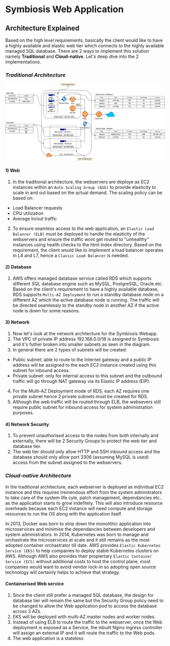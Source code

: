 # Symbiosis Web Application

## Architecture Explained

Based on the high level requirements, basically the client would like to have a highly available and elastic web tier which connects to the highly available managed SQL database. There are 2 ways to implement this solution namely **Traditional** and **Cloud-native**. Let's deep dive into the 2 implementations.

### _Traditional Architecture_
![Architecture](symbiosis_architecture.jpg)

#### 1) Web
1) In the traditional architecture, the webservers are deploye as EC2 instances within an `Auto Scaling Group (ASG)` to provide elasticity to scale in and out based on the actual demand. The scaling policy can be based on:
* Load Balancer requests
* CPU utilization
* Average In/out traffic

2) To ensure seamless access to the web application, an `Elastic Load Balancer (ELB)` must be deployed to handle the elasticity of the webservers and ensure the traffic wont get routed to "unhealthy" instances using health checks to the html index directory. Based on the requirement, the client would like to implement a load balancer operates in L4 and L7, hence a `Classic Load Balancer` is needed.    

#### 2) Database
1) AWS offers managed database service called RDS which supports different SQL database engine such as MySQL, PostgreSQL, Oracle etc. Based on the client's requirement to have a highly available database, RDS supports `Multi-AZ Deployment` to run a standby database node on a different AZ which the active database node is running. The traffic will be directed seamlessly to the standby node in another AZ if the active node is down for some reasons.

#### 3) Network
1) Now let's look at the network architecture for the Symbiosis Webapp.
2) The VPC of private IP address 192.168.0.0/16 is assigned to Symbiosis and it's futher broken into smaller subnets as seen in the diagram.
3) In general there are 2 types of subnets will be created:
* Public subnet: able to route to the Internet gateway and a public IP address will be assigned to the each EC2 instance created using this subnet for inbound access.
* Private subnet: only for internal access to this subnet and the outbound traffic will go through NAT gateway via its Elastic IP address (EIP).
4) For the Multi-AZ Deployment mode of RDS, each AZ requires one private subnet hence 2 private subnets must be created for RDS.
5) Although the web traffic will be routed through ELB, the websevers still require public subnet for inbound access for system administration purposes.

#### 4) Network Security
1) To prevent unauthorised access to the nodes from both internally and externally, there will be 2 Security Groups to protect the web tier and database tier.
2) The web tier should only allow HTTP and SSH inbound access and the database should only allow port 3306 (assuming MySQL is used) access from the subnet assigned to the webservers.  

### _Cloud-native Architecture_

In the traditional architecture, each webserver is deployed as individual EC2 instance and this requires tremendous effort from the system adminitrators to take care of the system life cyle, patch management, dependancies etc.. as the application starts to grow indefitely. This will also introduce resource overheads because each EC2 instance will need compute and storage resources to run the OS along with the application itself.

In 2013, Docker was born to strip down the monolithic application into microservices and minimise the dependancies between developers and system administrators. In 2014, Kubernetes was born to manage and orchastrate the microservices at scale and it still remains as the most adopted container orchastrator till date. AWS provides `Elastic Kubernetes Service (EKS)` to help companies to deploy stable Kubernetes clusters on AWS. Although AWS also provides their propiertary `Elastic Container Service (ECS)` without additional costs to host the control plane, most companies would want to avoid vendor lock-in so adopting open source technology will certainly helps to achieve that strategy.

#### Containerised Web service

1) Since the client still prefer a managed SQL database, the design for database tier will remain the same but the Security Group policy need to be changed to allow the Web application pod to access the database across 3 AZs.
2) EKS will be deployed with multi-AZ master nodes and worker nodes.
3) Instead of using ELB to route the traffic to the webserver, once the Web deployment is exposed as a Service, the inbuilt Nginx ingress controller will assign an external IP and it will route the traffic to the Web pods.
4) The web application is a stateless  
